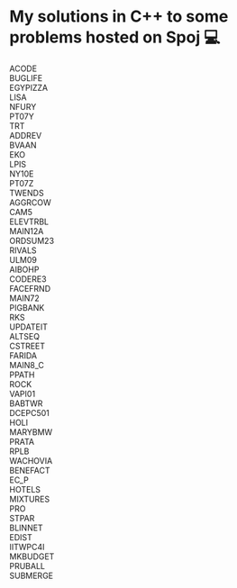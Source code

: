 # My solutions in C++ to some problems hosted on Spoj :computer: 


ACODE <br/> 	BUGLIFE	<br/>EGYPIZZA<br/>	LISA<br/>	NFURY	<br/>PT07Y<br/>	TRT<br/>
ADDREV<br/>	BVAAN<br/>	EKO<br/>	LPIS<br/>	NY10E<br/>	PT07Z<br/>	TWENDS<br/>
AGGRCOW<br/>	CAM5<br/>	ELEVTRBL<br/>	MAIN12A<br/>	ORDSUM23<br/>	RIVALS<br/>	ULM09<br/>
AIBOHP<br/>	CODERE3<br/>	FACEFRND	<br/>MAIN72	<br/>PIGBANK<br/>	RKS<br/>	UPDATEIT<br/>
ALTSEQ<br/>	CSTREET	<br/>FARIDA<br/>	MAIN8_C	<br/>PPATH<br/>	ROCK<br/>	VAPI01<br/>
BABTWR	<br/>DCEPC501	<br/>HOLI	<br/>MARYBMW<br/>	PRATA	<br/>RPLB	<br/>WACHOVIA<br/>
BENEFACT<br/>	EC_P	<br/>HOTELS<br/>	MIXTURES<br/>	PRO	<br/>STPAR<br/>	
BLINNET<br/>	EDIST<br/>	IITWPC4I	<br/>MKBUDGET<br/>	PRUBALL<br/>	SUBMERGE<br/>	
